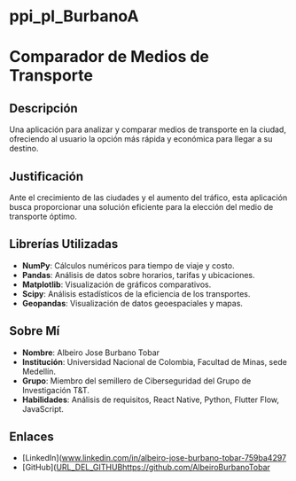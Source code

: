 # ppi_pl_BurbanoA

# Comparador de Medios de Transporte

## Descripción
Una aplicación para analizar y comparar medios de transporte en la ciudad, ofreciendo al usuario la opción más rápida y económica para llegar a su destino.

## Justificación
Ante el crecimiento de las ciudades y el aumento del tráfico, esta aplicación busca proporcionar una solución eficiente para la elección del medio de transporte óptimo.

## Librerías Utilizadas
- **NumPy**: Cálculos numéricos para tiempo de viaje y costo.
- **Pandas**: Análisis de datos sobre horarios, tarifas y ubicaciones.
- **Matplotlib**: Visualización de gráficos comparativos.
- **Scipy**: Análisis estadísticos de la eficiencia de los transportes.
- **Geopandas**: Visualización de datos geoespaciales y mapas.

## Sobre Mí
- **Nombre**: Albeiro Jose Burbano Tobar
- **Institución**: Universidad Nacional de Colombia, Facultad de Minas, sede Medellín.
- **Grupo**: Miembro del semillero de Ciberseguridad del Grupo de Investigación T&T.
- **Habilidades**: Análisis de requisitos, React Native, Python, Flutter Flow, JavaScript.

## Enlaces
- [LinkedIn](www.linkedin.com/in/albeiro-jose-burbano-tobar-759ba4297
- [GitHub]([URL_DEL_GITHUB](https://github.com/AlbeiroBurbanoTobar)https://github.com/AlbeiroBurbanoTobar
